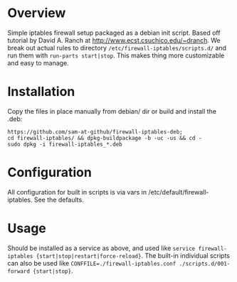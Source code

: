# Overview
Simple iptables firewall setup packaged as a debian init script. Based off tutorial by David A. Ranch at  http://www.ecst.csuchico.edu/~dranch. We break out actual rules to directory `/etc/firewall-iptables/scripts.d/` and run them with `run-parts start|stop`. This makes thing more customizable and easy to manage.

# Installation
Copy the files in place manually from debian/ dir or build and install the .deb:

    https://github.com/sam-at-github/firewall-iptables-deb;
    cd firewall-iptables/ && dpkg-buildpackage -b -uc -us && cd -
    sudo dpkg -i firewall-iptables_*.deb

# Configuration
All configuration for built in scripts is via vars in /etc/default/firewall-iptables. See the defaults.

# Usage
Should be installed as a service as above, and used like `service firewall-iptables {start|stop|restart|force-reload}`. The built-in individual scripts can also be used like `CONFFILE=./firewall-iptables.conf ./scripts.d/001-forward {start|stop}`.
